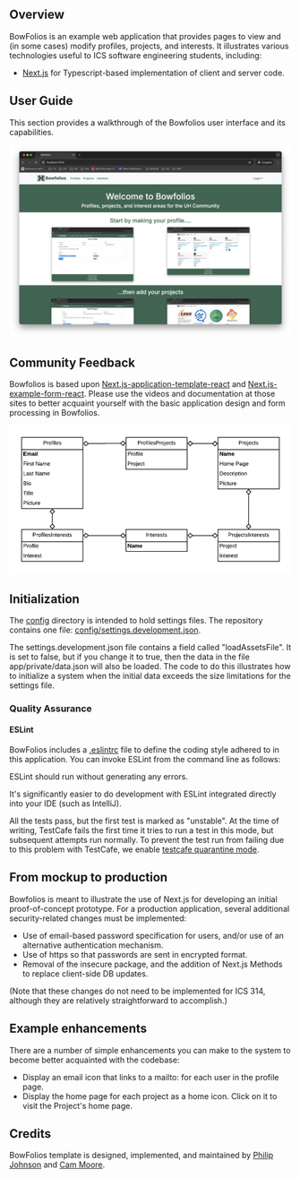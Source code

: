 ## Overview

BowFolios is an example web application that provides pages to view and (in some cases) modify profiles, projects, and interests. It illustrates various technologies useful to ICS software engineering students, including:

- [Next.js](https://nextjs.org/) for Typescript-based implementation of client and server code.


## User Guide

This section provides a walkthrough of the Bowfolios user interface and its capabilities.

![](doc/landing-page.png)

## Community Feedback

Bowfolios is based upon [Next.js-application-template-react](https://ics-software-engineering.github.io/Next.js-application-template-react/) and [Next.js-example-form-react](https://ics-software-engineering.github.io/Next.js-example-form-react/). Please use the videos and documentation at those sites to better acquaint yourself with the basic application design and form processing in Bowfolios.

![](doc/data-model.png)

## Initialization

The [config](https://github.com/bowfolios/bowfolios/tree/master/config) directory is intended to hold settings files. The repository contains one file: [config/settings.development.json](https://github.com/bowfolios/bowfolios/blob/master/config/settings.development.json).

The settings.development.json file contains a field called "loadAssetsFile". It is set to false, but if you change it to true, then the data in the file app/private/data.json will also be loaded. The code to do this illustrates how to initialize a system when the initial data exceeds the size limitations for the settings file.

### Quality Assurance

#### ESLint

BowFolios includes a [.eslintrc](https://github.com/bowfolios/bowfolios/blob/master/app/.eslintrc) file to define the coding style adhered to in this application. You can invoke ESLint from the command line as follows:

ESLint should run without generating any errors.

It's significantly easier to do development with ESLint integrated directly into your IDE (such as IntelliJ).

All the tests pass, but the first test is marked as "unstable". At the time of writing, TestCafe fails the first time it tries to run a test in this mode, but subsequent attempts run normally. To prevent the test run from failing due to this problem with TestCafe, we enable [testcafe quarantine mode](https://devexpress.github.io/testcafe/documentation/guides/basic-guides/run-tests.html#quarantine-mode).

## From mockup to production

Bowfolios is meant to illustrate the use of Next.js for developing an initial proof-of-concept prototype. For a production application, several additional security-related changes must be implemented:

- Use of email-based password specification for users, and/or use of an alternative authentication mechanism.
- Use of https so that passwords are sent in encrypted format.
- Removal of the insecure package, and the addition of Next.js Methods to replace client-side DB updates.

(Note that these changes do not need to be implemented for ICS 314, although they are relatively straightforward to accomplish.)

<!-- ## Walkthrough videos

BowFolios is intended as a model of how an ICS 314 project could be organized and executed. Here are videos that walk you through various aspects of the system:

* [BowFolios Part 1: Application Overview (5 min)](https://www.youtube.com/watch?v=gr55MMWD8ok)
* [BowFolios Part 2: Application Structure and Control Flow (14 min)](https://www.youtube.com/watch?v=LYh06HSYv54)
* [BowFolios Part 3: Data Model, Data Initialization, Publications and Subscriptions (22 min)](https://www.youtube.com/watch?v=2F2Cw5Ipubc)
* [BowFolios Part 4: Forms and Next.js Methods (20 min)](https://www.youtube.com/watch?v=5qim9mXpbTM)
* [BowFolios Part 5: Loading data using Assets (8 min)](https://www.youtube.com/watch?v=NzrTzBPCJPo)
* [BowFolios Part 6: Design Patterns in BowFolios (22 min)](https://www.youtube.com/watch?v=yP-t44HBCPQ)
* [BowFolios Part 7: End-to-End testing in BowFolios (24 min)](https://www.youtube.com/watch?v=B8TSiCLBeaA)
-->

## Example enhancements

There are a number of simple enhancements you can make to the system to become better acquainted with the codebase:

- Display an email icon that links to a mailto: for each user in the profile page.
- Display the home page for each project as a home icon. Click on it to visit the Project's home page.


## Credits

BowFolios template is designed, implemented, and maintained by [Philip Johnson](https://philipmjohnson.org) and [Cam Moore](https://cammoore.github.io/).
